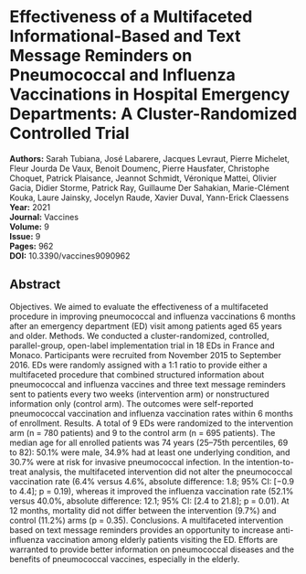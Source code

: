 # Effectiveness of a Multifaceted Informational-Based and Text Message Reminders on Pneumococcal and Influenza Vaccinations in Hospital Emergency Departments: A Cluster-Randomized Controlled Trial

**Authors:** Sarah Tubiana, José Labarere, Jacques Levraut, Pierre Michelet, Fleur Jourda De Vaux, Benoit Doumenc, Pierre Hausfater, Christophe Choquet, Patrick Plaisance, Jeannot Schmidt, Véronique Mattei, Olivier Gacia, Didier Storme, Patrick Ray, Guillaume Der Sahakian, Marie-Clément Kouka, Laure Jainsky, Jocelyn Raude, Xavier Duval, Yann-Erick Claessens  
**Year:** 2021  
**Journal:** Vaccines  
**Volume:** 9  
**Issue:** 9  
**Pages:** 962  
**DOI:** 10.3390/vaccines9090962  

## Abstract
Objectives. We aimed to evaluate the effectiveness of a multifaceted procedure in improving pneumococcal and influenza vaccinations 6 months after an emergency department (ED) visit among patients aged 65 years and older. Methods. We conducted a cluster-randomized, controlled, parallel-group, open-label implementation trial in 18 EDs in France and Monaco. Participants were recruited from November 2015 to September 2016. EDs were randomly assigned with a 1:1 ratio to provide either a multifaceted procedure that combined structured information about pneumococcal and influenza vaccines and three text message reminders sent to patients every two weeks (intervention arm) or nonstructured information only (control arm). The outcomes were self-reported pneumococcal vaccination and influenza vaccination rates within 6 months of enrollment. Results. A total of 9 EDs were randomized to the intervention arm (n = 780 patients) and 9 to the control arm (n = 695 patients). The median age for all enrolled patients was 74 years (25–75th percentiles, 69 to 82): 50.1% were male, 34.9% had at least one underlying condition, and 30.7% were at risk for invasive pneumococcal infection. In the intention-to-treat analysis, the multifaceted intervention did not alter the pneumococcal vaccination rate (6.4% versus 4.6%, absolute difference: 1.8; 95% CI: [−0.9 to 4.4]; p = 0.19), whereas it improved the influenza vaccination rate (52.1% versus 40.0%, absolute difference: 12.1; 95% CI: [2.4 to 21.8]; p = 0.01). At 12 months, mortality did not differ between the intervention (9.7%) and control (11.2%) arms (p = 0.35). Conclusions. A multifaceted intervention based on text message reminders provides an opportunity to increase anti-influenza vaccination among elderly patients visiting the ED. Efforts are warranted to provide better information on pneumococcal diseases and the benefits of pneumococcal vaccines, especially in the elderly.

